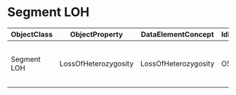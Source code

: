 # Segment LOH

| ObjectClass | ObjectProperty | DataElementConcept | IdDataElementConcept | DataElementConceptDefFR | DataElementConceptDefEN |
| ----------- | -------------- | ------------------ | -------------------- | ----------------------- | ----------------------- |
| Segment LOH | LossOfHeterozygosity | LossOfHeterozygosity | O51 |  | Is the segment located in a region of loss of heterozygosity ? (can be independant from copy number information |